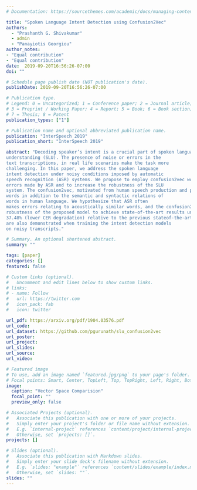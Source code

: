 ```yaml
---
# Documentation: https://sourcethemes.com/academic/docs/managing-content/

title: "Spoken Language Intent Detection using Confusion2Vec"
authors: 
  - "Prashanth G. Shivakumar"
  - admin
  - "Panayiotis Georgiou"
author_notes:
- "Equal contribution"
- "Equal contribution"
date:  2019-09-20T16:56:26-07:00
doi: ""

# Schedule page publish date (NOT publication's date).
publishDate: 2019-09-20T16:56:26-07:00

# Publication type.
# Legend: 0 = Uncategorized; 1 = Conference paper; 2 = Journal article;
# 3 = Preprint / Working Paper; 4 = Report; 5 = Book; 6 = Book section;
# 7 = Thesis; 8 = Patent
publication_types: ["1"]

# Publication name and optional abbreviated publication name.
publication: "InterSpeech 2019"
publication_short: "InterSpeech 2019"

abstract: "Decoding speaker’s intent is a crucial part of spoken language
understanding (SLU). The presence of noise or errors in the
text transcriptions, in real life scenarios make the task more
challenging. In this paper, we address the spoken language
intent detection under noisy conditions imposed by automatic
speech recognition (ASR) systems. We propose to employ confusion2vec word feature representation to compensate for the
errors made by ASR and to increase the robustness of the SLU
system. The confusion2vec, motivated from human speech production and perception, models acoustic relationships between
words in addition to the semantic and syntactic relations of
words in human language. We hypothesize that ASR often
makes errors relating to acoustically similar words, and the confusion2vec with inherent model of acoustic relationships between words is able to compensate for the errors. We demonstrate through experiments on the ATIS benchmark dataset, the
robustness of the proposed model to achieve state-of-the-art results under noisy ASR conditions. Our system reduces classification error rate (CER) by 20.84% and improves robustness by
37.48% (lower CER degradation) relative to the previous stateof-the-art going from clean to noisy transcripts. Improvements
are also demonstrated when training the intent detection models
on noisy transcripts."

# Summary. An optional shortened abstract.
summary: ""

tags: [paper]
categories: []
featured: false

# Custom links (optional).
#   Uncomment and edit lines below to show custom links.
# links:
# - name: Follow
#   url: https://twitter.com
#   icon_pack: fab
#   icon: twitter

url_pdf: https://arxiv.org/pdf/1904.03576.pdf
url_code:
url_dataset: https://github.com/pgurunath/slu_confusion2vec
url_poster:
url_project:
url_slides:
url_source:
url_video:

# Featured image
# To use, add an image named `featured.jpg/png` to your page's folder. 
# Focal points: Smart, Center, TopLeft, Top, TopRight, Left, Right, BottomLeft, Bottom, BottomRight.
image:
  caption: "Vector Space Comparision"
  focal_point: ""
  preview_only: false

# Associated Projects (optional).
#   Associate this publication with one or more of your projects.
#   Simply enter your project's folder or file name without extension.
#   E.g. `internal-project` references `content/project/internal-project/index.md`.
#   Otherwise, set `projects: []`.
projects: []

# Slides (optional).
#   Associate this publication with Markdown slides.
#   Simply enter your slide deck's filename without extension.
#   E.g. `slides: "example"` references `content/slides/example/index.md`.
#   Otherwise, set `slides: ""`.
slides: ""
---
```

